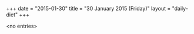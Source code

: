 +++
date = "2015-01-30"
title = "30 January 2015 (Friday)"
layout = "daily-diet"
+++


\<no entries\>
